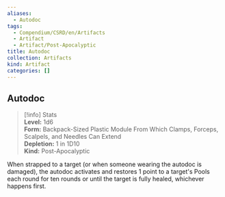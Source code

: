 ```yaml
---
aliases:
  - Autodoc
tags:
  - Compendium/CSRD/en/Artifacts
  - Artifact
  - Artifact/Post-Apocalyptic
title: Autodoc
collection: Artifacts
kind: Artifact
categories: []
---
```

## Autodoc  
>[!info] Stats  
> **Level:** 1d6  
> **Form:** Backpack-Sized Plastic Module From Which Clamps, Forceps, Scalpels, and Needles Can Extend  
> **Depletion:** 1 in 1D10  
> **Kind:** Post-Apocalyptic
  
When strapped to a target (or when someone wearing the autodoc is damaged), the autodoc activates and restores 1 point to a target's Pools each round for ten rounds or until the target is fully healed, whichever happens first.